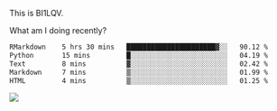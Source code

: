 This is BI1LQV.

What am I doing recently?

<!--START_SECTION:waka-->

```txt
RMarkdown    5 hrs 30 mins   ██████████████████████▓░░   90.12 %
Python       15 mins         █░░░░░░░░░░░░░░░░░░░░░░░░   04.19 %
Text         8 mins          ▓░░░░░░░░░░░░░░░░░░░░░░░░   02.42 %
Markdown     7 mins          ▒░░░░░░░░░░░░░░░░░░░░░░░░   01.99 %
HTML         4 mins          ▒░░░░░░░░░░░░░░░░░░░░░░░░   01.25 %
```

<!--END_SECTION:waka-->

<img src="https://github-readme-stats.vercel.app/api?username=bi1lqv&show_icons=true&count_private=true">
